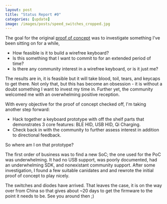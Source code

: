 ```yaml
---
layout: post
title: "Status Report #0"
categories: [update]
image: /images/posts/speed_switches_cropped.jpg
---
```


The goal for the original [proof of concept](/posts/pay-respect/) was to investigate something I've been sitting on for a while,

- How feasible is it to build a wirefree keyboard?
- Is this something that I want to commit to for an extended period of time?
- Is there any community interest in a wirefree keyboard, or is it just me?

The results are in, it is feasible but it will take blood, toil, tears, and keycaps to get there. Not only that, but this has become an obsession - it is without a doubt something I want to invest my time in. Further yet, the community welcomed me with an overwhelming positive reception.

With every objective for the proof of concept checked off, I'm taking another step forward:

- Hack together a keyboard prototype with off the shelf parts that demonstrates 3 core features: BLE HID, USB HID, Qi Charging.
- Check back in with the community to further assess interest in addition to directional feedback.

So where am I on that prototype?

The first order of business was to find a new SoC; the one used for the PoC was underwhelming. It had no USB support, was poorly documented, had an underwhelming SDK, and nonexistant community support. After some investigation, I found a few suitable canidates and and rewrote the initial proof of concept to play nicely.

The switches and diodes have arrived. That leaves the case, it is on the way over from China so that gives about ~20 days to get the firmware to the point it needs to be. See you around then ;)
